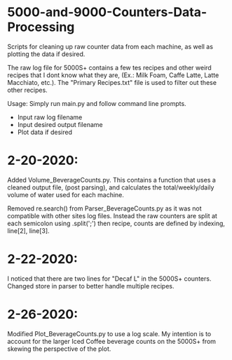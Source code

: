 # 5000-and-9000-Counters-Data-Processing
Scripts for cleaning up raw counter data from each machine, as well as plotting the data if desired.


The raw log file for 5000S+ contains a few tes recipes and other weird recipes that I dont know what they are, (Ex.: Milk Foam, Caffe Latte, Latte Macchiato, etc.).  The "Primary Recipes.txt" file is used to filter out these other recipes. 


Usage: Simply run main.py and follow command line prompts.
  - Input raw log filename
  - Input desired output filename
  - Plot data if desired




# 2-20-2020:
Added Volume_BeverageCounts.py.  This contains a function that uses a cleaned output file, (post parsing), and calculates the total/weekly/daily volume of water used for each machine.

Removed re.search() from Parser_BeverageCounts.py as it was not compatible with other sites log files.  Instead the raw counters are split at each semicolon using .split(';') then recipe, counts are defined by indexing, line[2], line[3].


# 2-22-2020:
I noticed that there are two lines for "Decaf L" in the 5000S+ counters.  Changed store in parser to better handle multiple recipes.


# 2-26-2020:
Modified Plot_BeverageCounts.py to use a log scale.  My intention is to account for the larger Iced Coffee beverage counts on the 5000S+ from skewing the perspective of the plot.
